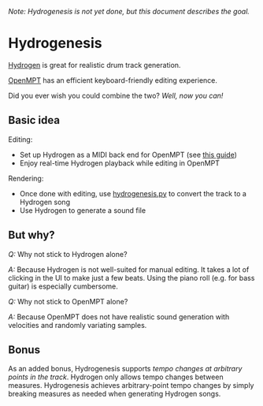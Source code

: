 *Note: Hydrogenesis is not yet done, but this document describes the goal.*

# Hydrogenesis

[Hydrogen](http://hydrogen-music.org/) is great for realistic drum track generation.

[OpenMPT](https://openmpt.org/) has an efficient keyboard-friendly editing experience.

Did you ever wish you could combine the two? *Well, now you can!*

## Basic idea

Editing:

  * Set up Hydrogen as a MIDI back end for OpenMPT (see [this guide](./doc/playback.md))
  * Enjoy real-time Hydrogen playback while editing in OpenMPT

Rendering:

  * Once done with editing, use [hydrogenesis.py](./TODO) to convert the track to a Hydrogen song
  * Use Hydrogen to generate a sound file

## But why?

*Q:* Why not stick to Hydrogen alone?

*A:* Because Hydrogen is not well-suited for manual editing. It takes a lot of clicking in the UI to make just a few beats. Using the piano roll (e.g. for bass guitar) is especially cumbersome.

*Q:* Why not stick to OpenMPT alone?

*A:* Because OpenMPT does not have realistic sound generation with velocities and randomly variating samples.

## Bonus

As an added bonus, Hydrogenesis supports *tempo changes at arbitrary points in the track*. Hydrogen only allows tempo changes between measures. Hydrogenesis achieves arbitrary-point tempo changes by simply breaking measures as needed when generating Hydrogen songs.
